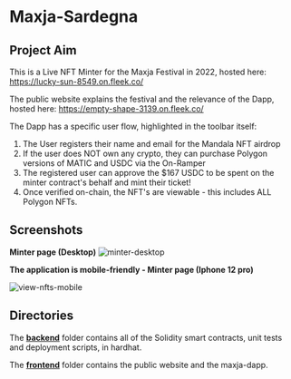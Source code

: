 # Maxja-Sardegna

## Project Aim

This is a Live NFT Minter for the Maxja Festival in 2022, hosted here: https://lucky-sun-8549.on.fleek.co/

The public website explains the festival and the relevance of the Dapp, hosted here: https://empty-shape-3139.on.fleek.co/ 

The Dapp has a specific user flow, highlighted in the toolbar itself:

1. The User registers their name and email for the Mandala NFT airdrop
2. If the user does NOT own any crypto, they can purchase Polygon versions of MATIC and USDC via the On-Ramper
3. The registered user can approve the $167 USDC to be spent on the minter contract's behalf and mint their ticket!
4. Once verified on-chain, the NFT's are viewable - this includes ALL Polygon NFTs.


## Screenshots

**Minter page (Desktop)**
![minter-desktop](https://user-images.githubusercontent.com/64858288/175805695-4d713988-fe7c-487b-9d04-c73ebb9a581e.png)


**The application is mobile-friendly - Minter page (Iphone 12 pro)**

![view-nfts-mobile](https://user-images.githubusercontent.com/64858288/175805651-434fc46b-dd48-43dd-b5a0-26ed24d18e5b.png)


## Directories

The [**backend**](https://github.com/Super-Nim/Maxja-Sardegna/tree/main/backend) folder contains all of the Solidity smart contracts, unit tests and deployment scripts, in hardhat.

The [**frontend**](https://github.com/Super-Nim/Maxja-Sardegna/tree/main/frontend) folder contains the public website and the maxja-dapp.
